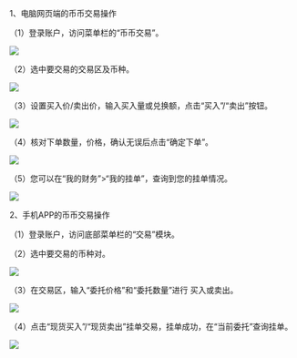 
1、电脑网页端的币币交易操作

（1）登录账户，访问菜单栏的“币币交易”。

![](https://gateimg.opencoding.com/help/jpg/bbjy_1.01.jpg)

（2）选中要交易的交易区及币种。

![](https://gateimg.opencoding.com/help/jpg/bbjy_1.02.jpg)

（3）设置买入价/卖出价，输入买入量或兑换额，点击“买入”/“卖出”按钮。

![](https://gateimg.opencoding.com/help/jpg/bbjy_1.03.jpg)

（4）核对下单数量，价格，确认无误后点击“确定下单”。

![](https://gateimg.opencoding.com/help/jpg/bbjy_1.04_1.jpg)

（5）您可以在“我的财务”>“我的挂单”，查询到您的挂单情况。

![](https://gateimg.opencoding.com/help/jpg/bbjy_1.05.jpg)

2、手机APP的币币交易操作

（1）登录账户，访问底部菜单栏的“交易”模块。

（2）选中要交易的币种对。

![](https://gateimg.opencoding.com/help/jpg/bbjy_1.06.png)

（3）在交易区，输入“委托价格”和“委托数量”进行 买入或卖出。

![](https://gateimg.opencoding.com/help/jpg/bbjy_1.10.png)

（4）点击“现货买入”/“现货卖出”挂单交易，挂单成功，在“当前委托”查询挂单。

![](https://gateimg.opencoding.com/help/jpg/bbjy_1.11.png)